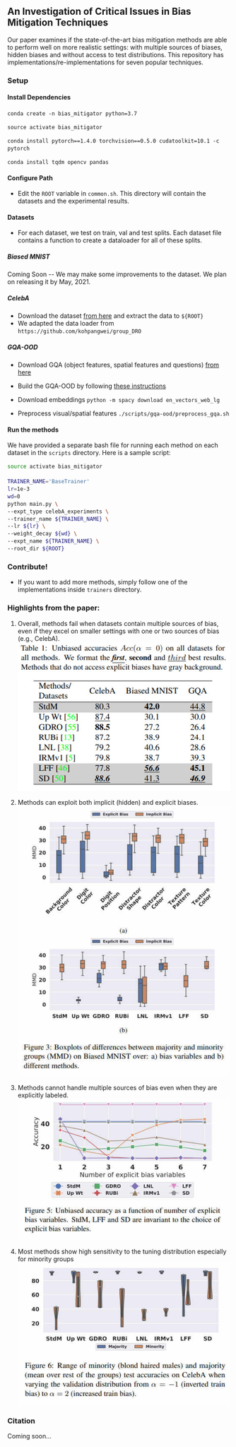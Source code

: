 ##  An Investigation of Critical Issues in Bias Mitigation Techniques

Our paper examines if the state-of-the-art bias mitigation methods are able to perform well on more realistic settings: with multiple sources of biases, hidden biases and without access to test distributions. This repository has implementations/re-implementations for seven popular techniques.

  
### Setup

#### Install Dependencies

`conda create -n bias_mitigator python=3.7`

`source activate bias_mitigator`

`conda install pytorch==1.4.0 torchvision==0.5.0 cudatoolkit=10.1 -c pytorch`

`conda install tqdm opencv pandas`

#### Configure Path

- Edit the `ROOT` variable in `common.sh`. This directory will contain the datasets and the experimental results.

#### Datasets

- For each dataset, we test on train, val and test splits. Each dataset file contains a function to create a dataloader for all of these splits.

##### Biased MNIST
Coming Soon -- We may make some improvements to the dataset. We plan on releasing it by May, 2021.

##### CelebA
- Download the dataset [from here](https://drive.google.com/drive/folders/0B7EVK8r0v71pWEZsZE9oNnFzTm8) and extract the data to `${ROOT}`
- We adapted the data loader from `https://github.com/kohpangwei/group_DRO`

##### GQA-OOD
- Download GQA (object features, spatial features and questions) [from here](https://cs.stanford.edu/people/dorarad/gqa/download.html)
- Build the GQA-OOD by following [these instructions](https://github.com/gqa-ood/GQA-OOD/tree/master/code)

- Download embeddings
`python -m spacy download en_vectors_web_lg`

-  Preprocess visual/spatial features
`./scripts/gqa-ood/preprocess_gqa.sh`

#### Run the methods

We have provided a separate bash file for running each method on each dataset in the `scripts` directory. Here is a sample script: 

```bash
source activate bias_mitigator

TRAINER_NAME='BaseTrainer'
lr=1e-3
wd=0
python main.py \
--expt_type celebA_experiments \
--trainer_name ${TRAINER_NAME} \
--lr ${lr} \
--weight_decay ${wd} \
--expt_name ${TRAINER_NAME} \
--root_dir ${ROOT}
```

### Contribute!

- If you want to add more methods, simply follow one of the implementations inside `trainers` directory.


### Highlights from the paper:

1. Overall, methods fail when datasets contain multiple sources of bias, even if they excel on smaller settings with one or two sources of bias (e.g., CelebA). 
![](images/main_table.jpg)

2. Methods can exploit both implicit (hidden) and explicit biases.
![](images/bias_exploitation.jpg) 
 
3. Methods cannot handle multiple sources of bias even when they are explicitly labeled.
![](images/scalability.jpg)

4. Most methods show high sensitivity to the tuning distribution especially for minority groups
![](images/distribution_variance.jpg)


### Citation
Coming soon... 

